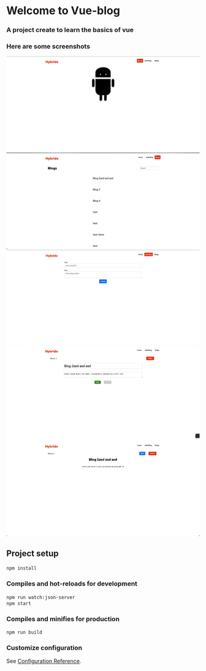 # Welcome to Vue-blog

### A project create to learn the basics of vue

### Here are some screenshots

![alt text](screenshots/home.png "Home Page")
![alt text](screenshots/blogs.png "Blogs Page")
![alt text](screenshots/add-blog.png "Add Blogs Page")
![alt text](screenshots/edit-blog.png "Edit Blogs Page")
![alt text](screenshots/view-blog.png "View Blogs Page")

## Project setup
```
npm install
```

### Compiles and hot-reloads for development
```
npm run watch:json-server
npm start
```

### Compiles and minifies for production
```
npm run build
```

### Customize configuration
See [Configuration Reference](https://cli.vuejs.org/config/).

